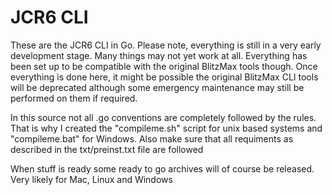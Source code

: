 # JCR6 CLI

These are the JCR6 CLI in Go.
Please note, everything is still in a very early development stage. Many things may not yet work at all.
Everything has been set up to be compatible with the original BlitzMax tools though.
Once everything is done here, it might be possible the original BlitzMax CLI tools will be deprecated
although some emergency maintenance may still be performed on them if required.

In this source not all .go conventions are completely followed by the rules. That is why I created the "compileme.sh" script for unix based systems and "compileme.bat" for Windows.
Also make sure that all requiments as described in the txt/preinst.txt file are followed

When stuff is ready some ready to go archives will of course be released. Very likely for Mac, Linux and Windows

